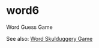 # word6
Word Guess Game

See also: [Word Skulduggery Game](https://www.thescottkrause.com/word_skulduggery.html)
